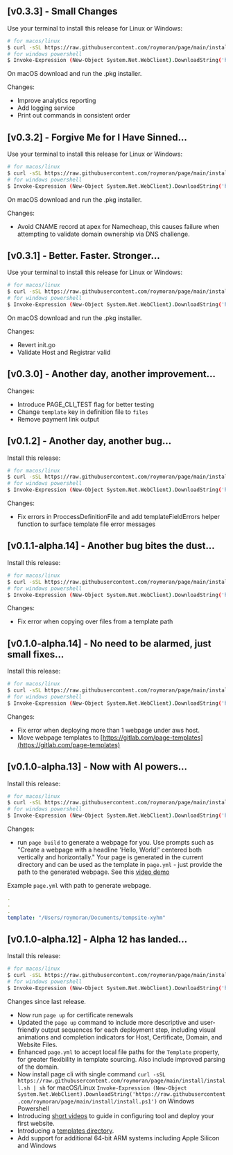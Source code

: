 ## [v0.3.3] - Small Changes

Use your terminal to install this release for Linux or Windows:

```bash
# for macos/linux
$ curl -sSL https://raw.githubusercontent.com/roymoran/page/main/install/install.sh | sh
# for windows powershell
$ Invoke-Expression (New-Object System.Net.WebClient).DownloadString('https://raw.githubusercontent.com/roymoran/page/main/install/install.ps1')
```

On macOS download and run the .pkg installer.

Changes:

* Improve analytics reporting
* Add logging service
* Print out commands in consistent order

## [v0.3.2] - Forgive Me for I Have Sinned...

Use your terminal to install this release for Linux or Windows:

```bash
# for macos/linux
$ curl -sSL https://raw.githubusercontent.com/roymoran/page/main/install/install.sh | sh
# for windows powershell
$ Invoke-Expression (New-Object System.Net.WebClient).DownloadString('https://raw.githubusercontent.com/roymoran/page/main/install/install.ps1')
```

On macOS download and run the .pkg installer.

Changes:

* Avoid CNAME record at apex for Namecheap, this causes failure when attempting to validate domain ownership via DNS challenge.

## [v0.3.1] - Better. Faster. Stronger...

Use your terminal to install this release for Linux or Windows:

```bash
# for macos/linux
$ curl -sSL https://raw.githubusercontent.com/roymoran/page/main/install/install.sh | sh
# for windows powershell
$ Invoke-Expression (New-Object System.Net.WebClient).DownloadString('https://raw.githubusercontent.com/roymoran/page/main/install/install.ps1')
```

On macOS download and run the .pkg installer.

Changes:

* Revert init.go
* Validate Host and Registrar valid

## [v0.3.0] - Another day, another improvement...

Changes:

* Introduce PAGE_CLI_TEST flag for better testing
* Change `template` key in definition file to `files`
* Remove payment link output

## [v0.1.2] - Another day, another bug...

Install this release:

```bash
# for macos/linux
$ curl -sSL https://raw.githubusercontent.com/roymoran/page/main/install/install.sh | sh
# for windows powershell
$ Invoke-Expression (New-Object System.Net.WebClient).DownloadString('https://raw.githubusercontent.com/roymoran/page/main/install/install.ps1')
```

Changes:

* Fix errors in ProccessDefinitionFile and add templateFieldErrors helper function to surface template file error messages

## [v0.1.1-alpha.14] - Another bug bites the dust...

Install this release:

```bash
# for macos/linux
$ curl -sSL https://raw.githubusercontent.com/roymoran/page/main/install/install.sh | sh
# for windows powershell
$ Invoke-Expression (New-Object System.Net.WebClient).DownloadString('https://raw.githubusercontent.com/roymoran/page/main/install/install.ps1')
```

Changes:

* Fix error when copying over files from a template path

## [v0.1.0-alpha.14] - No need to be alarmed, just small fixes...

Install this release:

```bash
# for macos/linux
$ curl -sSL https://raw.githubusercontent.com/roymoran/page/main/install/install.sh | sh
# for windows powershell
$ Invoke-Expression (New-Object System.Net.WebClient).DownloadString('https://raw.githubusercontent.com/roymoran/page/main/install/install.ps1')
```

Changes:

* Fix error when deploying more than 1 webpage under aws host.
* Move webpage templates to [https://gitlab.com/page-templates](https://gitlab.com/page-templates)

## [v0.1.0-alpha.13] - Now with AI powers...

Install this release:

```bash
# for macos/linux
$ curl -sSL https://raw.githubusercontent.com/roymoran/page/main/install/install.sh | sh
# for windows powershell
$ Invoke-Expression (New-Object System.Net.WebClient).DownloadString('https://raw.githubusercontent.com/roymoran/page/main/install/install.ps1')
```

Changes:

* run `page build` to generate a webpage for you. Use prompts such as "Create a webpage with a headline 'Hello, World!' centered both vertically and horizontally." Your page is generated in the current directory and can be used as the template in `page.yml` - just provide the path to the generated webpage. See this [video demo](https://youtu.be/kgzQIeom6g8)

Example `page.yml` with path to generate webpage.

```yaml
.
.
.
template: "/Users/roymoran/Documents/tempsite-xyhm"
```

## [v0.1.0-alpha.12] - Alpha 12 has landed...

Install this release:

```bash
# for macos/linux
$ curl -sSL https://raw.githubusercontent.com/roymoran/page/main/install/install.sh | sh
# for windows powershell
$ Invoke-Expression (New-Object System.Net.WebClient).DownloadString('https://raw.githubusercontent.com/roymoran/page/main/install/install.ps1')
```

Changes since last release.

* Now run `page up` for certificate renewals
* Updated the `page up` command to include more descriptive and user-friendly output sequences for each deployment step, including visual animations and completion indicators for Host, Certificate, Domain, and Website Files.
* Enhanced `page.yml` to accept local file paths for the `Template` property, for greater flexibility in template sourcing. Also include improved parsing of the domain.
* Now install page cli with single command `curl -sSL https://raw.githubusercontent.com/roymoran/page/main/install/install.sh | sh` for macOS/Linux `Invoke-Expression (New-Object System.Net.WebClient).DownloadString('https://raw.githubusercontent.com/roymoran/page/main/install/install.ps1')` on Windows Powershell
* Introducing [short videos](https://youtube.com/playlist?list=PLSqMEKs-lT4qVtG7-jSJj9_ZvsUMZTxAJ) to guide in configuring tool and deploy your first website.
* Introducing a [templates directory](./templates/).
* Add support for additional 64-bit ARM systems including Apple Silicon and Windows
